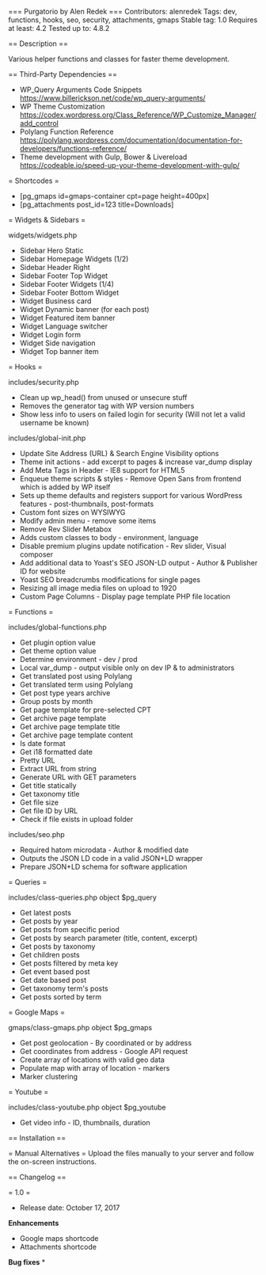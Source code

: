 === Purgatorio by Alen Redek ===
Contributors: alenredek
Tags: dev, functions, hooks, seo, security, attachments, gmaps
Stable tag: 1.0
Requires at least: 4.2
Tested up to: 4.8.2

== Description ==

Various helper functions and classes for faster theme development.

== Third-Party Dependencies ==
* WP_Query Arguments Code Snippets https://www.billerickson.net/code/wp_query-arguments/
* WP Theme Customization https://codex.wordpress.org/Class_Reference/WP_Customize_Manager/add_control
* Polylang Function Reference https://polylang.wordpress.com/documentation/documentation-for-developers/functions-reference/
* Theme development with Gulp, Bower & Livereload https://codeable.io/speed-up-your-theme-development-with-gulp/

= Shortcodes =

* [pg_gmaps id=gmaps-container cpt=page height=400px]
* [pg_attachments post_id=123 title=Downloads]

= Widgets & Sidebars =

widgets/widgets.php

* Sidebar Hero Static
* Sidebar Homepage Widgets (1/2)
* Sidebar Header Right
* Sidebar Footer Top Widget
* Sidebar Footer Widgets (1/4)
* Sidebar Footer Bottom Widget
* Widget Business card
* Widget Dynamic banner (for each post)
* Widget Featured item banner
* Widget Language switcher
* Widget Login form
* Widget Side navigation
* Widget Top banner item

= Hooks =

includes/security.php

* Clean up wp_head() from unused or unsecure stuff
* Removes the generator tag with WP version numbers
* Show less info to users on failed login for security (Will not let a valid username be known)

includes/global-init.php

* Update Site Address (URL) & Search Engine Visibility options
* Theme init actions - add excerpt to pages & increase var_dump display
* Add Meta Tags in Header - IE8 support for HTML5
* Enqueue theme scripts & styles - Remove Open Sans from frontend which is added by WP itself
* Sets up theme defaults and registers support for various WordPress features - post-thumbnails, post-formats
* Custom font sizes on WYSIWYG
* Modify admin menu - remove some items
* Remove Rev Slider Metabox
* Adds custom classes to body - environment, language
* Disable premium plugins update notification - Rev slider, Visual composer
* Add additional data to Yoast's SEO JSON-LD output - Author & Publisher ID for website
* Yoast SEO breadcrumbs modifications for single pages
* Resizing all image media files on upload to 1920
* Custom Page Columns - Display page template PHP file location

= Functions =

includes/global-functions.php

* Get plugin option value
* Get theme option value
* Determine environment - dev / prod
* Local var_dump - output visible only on dev IP & to administrators
* Get translated post using Polylang
* Get translated term using Polylang
* Get post type years archive
* Group posts by month
* Get page template for pre-selected CPT
* Get archive page template
* Get archive page template title
* Get archive page template content
* Is date format
* Get i18 formatted date
* Pretty URL
* Extract URL from string
* Generate URL with GET parameters
* Get title statically
* Get taxonomy title
* Get file size
* Get file ID by URL
* Check if file exists in upload folder

includes/seo.php

* Required hatom microdata - Author & modified date
* Outputs the JSON LD code in a valid JSON+LD wrapper
* Prepare JSON+LD schema for software application

= Queries =

includes/class-queries.php
object $pg_query

* Get latest posts
* Get posts by year
* Get posts from specific period
* Get posts by search parameter (title, content, excerpt)
* Get posts by taxonomy
* Get children posts
* Get posts filtered by meta key
* Get event based post
* Get date based post
* Get taxonomy term's posts
* Get posts sorted by term

= Google Maps =

gmaps/class-gmaps.php
object $pg_gmaps

* Get post geolocation - By coordinated or by address
* Get coordinates from address - Google API request
* Create array of locations with valid geo data
* Populate map with array of location - markers
* Marker clustering

= Youtube =

includes/class-youtube.php
object $pg_youtube

* Get video info - ID, thumbnails, duration

== Installation ==

= Manual Alternatives =
Upload the files manually to your server and follow the on-screen instructions.

== Changelog ==

= 1.0 =

* Release date: October 17, 2017

**Enhancements**
* Google maps shortcode
* Attachments shortcode

**Bug fixes**
* 
